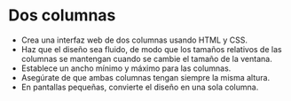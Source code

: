 # Dos columnas

- Crea una interfaz web de dos columnas usando HTML y CSS.
- Haz que el diseño sea fluido, de modo que los tamaños relativos de las
  columnas se mantengan cuando se cambie el tamaño de la ventana.
- Establece un ancho mínimo y máximo para las columnas.
- Asegúrate de que ambas columnas tengan siempre la misma altura.
- En pantallas pequeñas, convierte el diseño en una sola columna.
